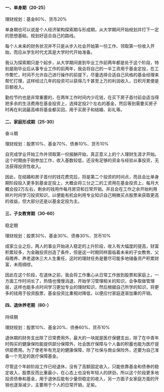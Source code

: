 

#### 一、单身期（20-25）

 理财规划：基金80%、货币20%

 单身期也可以说是个人经济架构探索期与形成期，从大学期间开始规划并打下一定的思想基础，规划好适合自己的路线。

 每个人未来的财务状况并不只是从步入社会开始第一份工作、领取第一份收入开始，而应从学生时代尤其是大学时代开始准备。

我认为探索期只是个起步，从大学期间直到毕业工作前两年都是处于这个阶段，特别是刚毕业后从事专业工作的前两年，我会将自己的一半工资用于基金定投，在工作繁忙，时间不允许自己进行操作的前提下，尽量选择合适自己风格的基金经理来帮忙打理，这样经过几年的投资可以获得几千甚至上万的利润收入，日积月累便是巨额收入。

勤俭节约也是非常重要的，在两年工作时间内少花钱，在买下房子首付前会适当得把多余的生活费用在基金投资上，选择定投2个左右的基金，然后等到需要买房子时再在利润最高峰将基金都买回，用于买房子和结婚、彩礼等。

#### 二、家庭形成期（25-30）

奋斗期

 理财规划：股票10%、基金70%、债券10%、货币10%

自完成学业开始工作并领取第一份报酬开始，真正意义上的个人理财生涯才开始。这个时期由于刚参加工作，收入基数较低，还没有足够的资金与经验从事投资，无法获得投资性收入。

因此，在结婚和房子首付的钱花费完后，将是第二个投资的时间点，而且会比单身期阶段投入更多到基金定投上，大概会将三分之二的工资用在基金投资上，每月大概会投2万左右，剩余的钱用作每月房贷和日常开销。并且会在工作之余开始利用碎片时间学习投资知识，以便能有机会利用专业知识自己稍微买点股票来获取更高的收益，但大部分还是以基金定投为主。

#### 三、子女教育期（30-60）

稳定期

 理财规划：股票30%、基金30%、债券30%、货币10%

成家立业之后，两人的事业开始进入稳定的上升阶段，收入有大幅度的提高，财富积累较多，为金融投资创造了条件，但是这一时期同样面临着未来的子女教育、父母赡养、养老退休三大人生重任，这时的理财任务是要尽可能多地储备资产积累财富，未雨绸缪。

因此在这个阶段，在退休之前，我会将工作重心从日常工作放到股票和家庭上，一方面工作时间长了，热情也慢慢消退，开始学习管理相关的知识，会争取做管理层，这样也能多点时间学习更加专业的理财知识，然后根据自己所学的知识，将更多的钱用于投资股票，基金投资比重相对降低，以便应付家庭逐渐加重的开销。

#### 四、退休养老期（60-）

持续期

理财规划：股票10%、基金20%、债券60%、货币10%

退休期的财务支出除了日常费用外，最大的一块就是医疗保健支出，除了在中青年时购买的健康保险能提供部分保障外，社会医疗保障与个人备的积蓄也能为医疗提供部费用。为了使老年有充足的健康保障，除了社保与商业保险外，还要为自己准备一个充足的医疗保障基金。

尽管这个年龄阶段工作已经退休，没有了高额固定收入，只能依靠基金和债券的稳定收入，股票反而比重最小，在心态上也没有年轻人的拼劲，所以这个阶段更多地投资债券和基金，用于退休后能有少量但稳定的收入，另一方面子女家庭方面的开销也逐渐减少，主要用于个人的日常开销，足矣。







